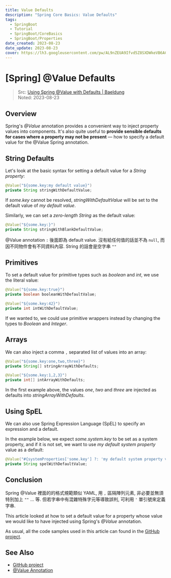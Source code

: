 ```yaml
---
title: Value Defaults
description: "Spring Core Basics: Value Defaults"
tags:
  - SpringBoot
  - Tutorial
  - SpringBoot/CoreBasics
  - SpringBoot/Properties
date_created: 2023-08-23
date_update: 2023-08-23
cover: https://lh3.googleusercontent.com/pw/AL9nZEUA9Ifvd5Z8SXDWkeVB6AC4MPGwnXaL6kBXNPoXwOQQ2jOcZ1Jw_0p8TKK8C3ZX0e67_FOY15eDrm7aaXSQJcKtoUzC80SAQEHsaBy6qS2AqNNs5VUFNXBKm439y_1wkvmDl-PnL8ReojnIumNlEvOXBg=w800-no?authuser=0
---
```


[Spring] @Value Defaults
========================

> Src: [Using Spring @Value with Defaults | Baeldung](https://www.baeldung.com/spring-value-defaults)  
> Noted: 2023-08-23

Overview
--------

Spring's _@Value_ annotation provides a convenient way to inject property values into components. 
It's also quite useful to __provide sensible defaults for cases where a property may not be present__ 
— how to specify a default value for the @Value Spring annotation.


String Defaults
---------------

Let's look at the basic syntax for setting a default value for a _String property_:

``` java 
@Value("${some.key:my default value}")
private String stringWithDefaultValue;
```

If _some.key_ cannot be resolved, _stringWithDefaultValue_ will be set to the default value of _my default value_.

Similarly, we can set a _zero-length String_ as the default value:

``` java
@Value("${some.key:}")
private String stringWithBlankDefaultValue;
```

@Value annotation `:` 後面即為 default value. 沒有給任何值的話並不為 `null`, 而因不同物件會有不同資料內容.
String 的話會是空字串 `""`


Primitives
----------

To set a default value for primitive types such as _boolean_ and _int_, we use the literal value:

``` java 
@Value("${some.key:true}")
private boolean booleanWithDefaultValue;
```

``` java
@Value("${some.key:42}")
private int intWithDefaultValue;
```

If we wanted to, we could use primitive wrappers instead by changing the types to _Boolean_ and _Integer_.


Arrays
------

We can also inject a comma `,` separated list of values into an array:

``` java
@Value("${some.key:one,two,three}")
private String[] stringArrayWithDefaults;

@Value("${some.key:1,2,3}")
private int[] intArrayWithDefaults;
```

In the first example above, the values _one_, _two_ and _three_ are injected as defaults into _stringArrayWithDefaults_.


Using SpEL
----------

We can also use Spring Expression Language (SpEL) to specify an expression and a default.

In the example below, we expect _some.system.key_ to be set as a system property, 
and if it is not set, we want to use _my default system property_ value as a default:

``` java
@Value("#{systemProperties['some.key'] ?: 'my default system property value'}")
private String spelWithDefaultValue;
```


Conclusion
----------

Spring @Value 裡面的的格式規範類似 YAML, 用 `,` 區隔陣列元素, 非必要並無須特別加上 `""` ... 等.
但若字串中有混雜特殊字元等導致誤判, 可利用 `'` 單引號來定義字串.

This article looked at how to set a default value for a property whose value we would like to have injected using Spring's _@Value_ annotation.

As usual, all the code samples used in this article can found in the [GitHub project][GitHub project].


See Also
--------

- [GitHub project][GitHub project]
- [@Value Annotation](./spring_value-annotation.md)


[GitHub project]: https://github.com/eugenp/tutorials/tree/master/spring-boot-modules/spring-boot-properties-2

